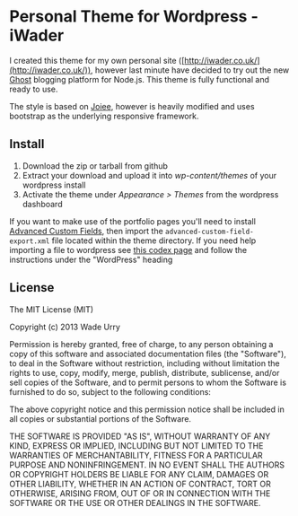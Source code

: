 Personal Theme for Wordpress - iWader
=====================================

I created this theme for my own personal site ([http://iwader.co.uk/](http://iwader.co.uk/)), however last minute have decided to try out the new [Ghost](http://ghost.org/) blogging platform for Node.js. This theme is fully functional and ready to use.

The style is based on [Joiee](http://themeforest.net/item/joiee-multipurpose-responsive-html5-theme/3688793), however is heavily modified and uses bootstrap as the underlying responsive framework.

Install
-------

1. Download the zip or tarball from github
2. Extract your download and upload it into *wp-content/themes* of your wordpress install
3. Activate the theme under *Appearance > Themes* from the wordpress dashboard

If you want to make use of the portfolio pages you'll need to install [Advanced Custom Fields](http://www.advancedcustomfields.com/), then import the `advanced-custom-field-export.xml` file located within the theme directory. If you need help importing a file to wordpress see [this codex page](http://codex.wordpress.org/Importing_Content#WordPress) and follow the instructions under the "WordPress" heading

License
-------

The MIT License (MIT)

Copyright (c) 2013 Wade Urry

Permission is hereby granted, free of charge, to any person obtaining a copy
of this software and associated documentation files (the "Software"), to deal
in the Software without restriction, including without limitation the rights
to use, copy, modify, merge, publish, distribute, sublicense, and/or sell
copies of the Software, and to permit persons to whom the Software is
furnished to do so, subject to the following conditions:

The above copyright notice and this permission notice shall be included in
all copies or substantial portions of the Software.

THE SOFTWARE IS PROVIDED "AS IS", WITHOUT WARRANTY OF ANY KIND, EXPRESS OR
IMPLIED, INCLUDING BUT NOT LIMITED TO THE WARRANTIES OF MERCHANTABILITY,
FITNESS FOR A PARTICULAR PURPOSE AND NONINFRINGEMENT. IN NO EVENT SHALL THE
AUTHORS OR COPYRIGHT HOLDERS BE LIABLE FOR ANY CLAIM, DAMAGES OR OTHER
LIABILITY, WHETHER IN AN ACTION OF CONTRACT, TORT OR OTHERWISE, ARISING FROM,
OUT OF OR IN CONNECTION WITH THE SOFTWARE OR THE USE OR OTHER DEALINGS IN
THE SOFTWARE.
